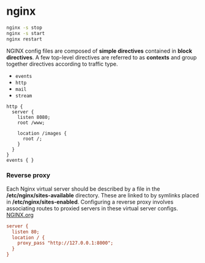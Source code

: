 # nginx


```sh
nginx -s stop
nginx -s start
nginx restart
```

NGINX config files are composed of **simple directives** contained in **block directives**. A few top-level directives are referred to as **contexts** and group together directives according to traffic type.
- `events`
- `http`
- `mail`
- `stream`
```
http {
  server {
    listen 8080;
    root /www;
    
    location /images {
      root /;
    }
  }
}
events { }
```
### Reverse proxy
Each Nginx virtual server should be described by a file in the **/etc/nginx/sites-available** directory. These are linked to by symlinks placed in **/etc/nginx/sites-enabled**.
Configuring a reverse proxy involves associating routes to proxied servers in these virtual server configs. [NGINX.org](https://docs.nginx.com/nginx/admin-guide/web-server/reverse-proxy/)
```ini
server {
  listen 80;
  location / {
    proxy_pass "http://127.0.0.1:8000";
  }
}
```

The configuration to serve static files placed in the local directory **/path/to/staticfiles** from the URL **/static** is:
```ini
location /static/ {
  root /path/to/staticfiles/
}
```